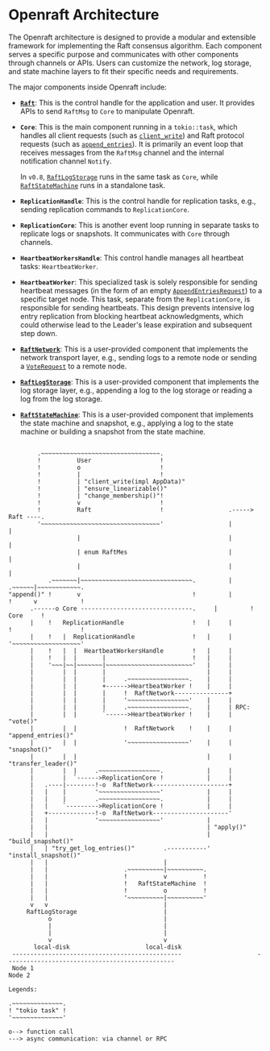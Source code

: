 # Openraft Architecture

The Openraft architecture is designed to provide a modular and extensible
framework for implementing the Raft consensus algorithm. Each component serves a
specific purpose and communicates with other components through channels or
APIs. Users can customize the network, log storage, and state machine layers to
fit their specific needs and requirements.

The major components inside Openraft include:

- **[`Raft`]**: This is the control handle for the application and user. It
  provides APIs to send `RaftMsg` to `Core` to manipulate Openraft.

-   **`Core`**: This is the main component running in a `tokio::task`,
    which handles all client requests (such as [`client_write`]) and Raft
    protocol requests (such as [`append_entries`]). It is primarily an event
    loop that receives messages from the `RaftMsg` channel and the internal
    notification channel `Notify`.

    In `v0.8`, [`RaftLogStorage`] runs in the same task as `Core`, while
    [`RaftStateMachine`] runs in a standalone task.

-   **`ReplicationHandle`**: This is the control handle for replication tasks,
    e.g., sending replication commands to `ReplicationCore`.

-   **`ReplicationCore`**: This is another event loop running in separate tasks
    to replicate logs or snapshots. It communicates with `Core` through
    channels.

-   **`HeartbeatWorkersHandle`**: This control handle manages all heartbeat
    tasks: `HeartbeatWorker`.

-   **`HeartbeatWorker`**: This specialized task is solely responsible for
    sending heartbeat messages (in the form of an empty
    [`AppendEntriesRequest`]) to a specific target node.  This task, separate
    from the `ReplicationCore`, is responsible for sending heartbeats. This
    design prevents intensive log entry replication from blocking heartbeat
    acknowledgments, which could otherwise lead to the Leader's lease expiration
    and subsequent step down.

-   **[`RaftNetwork`]**: This is a user-provided component that implements the
    network transport layer, e.g., sending logs to a remote node or sending a
    [`VoteRequest`] to a remote node.

-   **[`RaftLogStorage`]**: This is a user-provided component that implements the
    log storage layer, e.g., appending a log to the log storage or reading a log
    from the log storage.

-   **[`RaftStateMachine`]**: This is a user-provided component that implements
    the state machine and snapshot, e.g., applying a log to the state machine or
    building a snapshot from the state machine.



[`Raft`]:                 `crate::raft::Raft`
[`client_write`]:         `crate::raft::Raft::client_write`
[`RaftLogStorage`]:       `crate::storage::RaftLogStorage`
[`RaftStateMachine`]:     `crate::storage::RaftStateMachine`
[`Adapter`]:              `crate::storage::Adapter`
[`RaftNetwork`]:          `crate::network::RaftNetwork`
[`append_entries`]:       `crate::network::RaftNetwork::append_entries`
[`VoteRequest`]:          `crate::raft::VoteRequest`
[`AppendEntriesRequest`]: `crate::raft::message::AppendEntriesRequest`

[//]: # (private)
[//]: # ([`RaftMsg`]:           `crate::raft::RaftMsg`)
[//]: # ([`Core`]:          `crate::core::Core`)
[//]: # ([`Notify`]:            `crate::core::notify::Notify`)
[//]: # ([`ReplicationHandle`]: `crate::replication::ReplicationHandle`)
[//]: # ([`ReplicationCore`]:   `crate::replication::ReplicationCore`)



```bob

        .~~~~~~~~~~~~~~~~~~~~~~~~~~~~~~~~~.
        !          User                   !
        !          o                      !
        !          |                      !
        !          | "client_write(impl AppData)"
        !          | "ensure_linearizable()"         
        !          | "change_membership()"!
        !          v                      !
        !          Raft                   !                  .-----> Raft ----.
        '~~~~~~~~~~~~~~~~~~~~~~~~~~~~~~~~~'                  |                |       
                   |                                         |                |       
                   | enum RaftMes                            |                |       
                   |                                         |                |       
           .~~~~~~~|~~~~~~~~~~~~~~~~~~~~~~~~~~~~~~~.         |         .~~~~~~|~~~~~~~~~~~~.
"append()" !       v                               !         |         !      v            !
      .------o Core -------------------------------.     |         !      Core     !
      |    !   ReplicationHandle                   !   |     |         !                   !
      |    !   |  ReplicationHandle                !   |     |         '~~~~~~~~~~~~~~~~~~~'
      |    !   |  |  HeartbeatWorkersHandle        !   |     |    
      |    !   |  |       |                        !   |     |                                                       
      |    '~~~|~~|~~~~~~~|~~~~~~~~~~~~~~~~~~~~~~~~'   |     |                                                       
      |        |  |       |                            |     |    
      |        |  |       |     .~~~~~~~~~~~~~~~~~.    |     |                       
      |        |  |       +------>HeartbeatWorker !    |     |                       
      |        |  |       |     !  RaftNetwork---------------+                       
      |        |  |       |     '~~~~~~~~~~~~~~~~~'    |     |                       
      |        |  |       |     .~~~~~~~~~~~~~~~~~.    |     | RPC:                      
      |        |  |       `------>HeartbeatWorker !    |     |   "vote()"                
      |        |  |             !  RaftNetwork    !    |     |   "append_entries()"      
      |        |  |             '~~~~~~~~~~~~~~~~~'    |     |   "snapshot()"    
      |        |  |                                    |     |   "transfer_leader()"
      |        |  |     .~~~~~~~~~~~~~~~~~.            |     |    
      |        |  `------>ReplicationCore !            |     |    
      |   .----|--------!-o  RaftNetwork---------------------+    
      |   |    |        '~~~~~~~~~~~~~~~~~'            |     |    
      |   |    |        .~~~~~~~~~~~~~~~~~.            |     |    
      |   |    `--------->ReplicationCore !            |     |    
      |   +-------------!-o  RaftNetwork---------------------'    
      |   |             '~~~~~~~~~~~~~~~~~'            |          
      |   |                                            | "apply()"
      |   |                                            | "build_snapshot()"
      |   | "try_get_log_entries()"        .-----------' "install_snapshot()"
      |   |                                |                   
      |   |                     .~~~~~~~~~~|~~~~~~~~~~. 
      |   |                     !          v          ! 
      |   |                     !   RaftStateMachine  ! 
      |   |                     !          o          ! 
      |   |                     '~~~~~~~~~~|~~~~~~~~~~' 
      v   v                                |            
     RaftLogStorage                        |            
           o                               |            
           |                               |            
           |                               |            
           v                               v            
       local-disk                     local-disk        
 -----------------------------------------------                     -----------------------------------------------
 Node 1                                                              Node 2

Legends:

.~~~~~~~~~~~~~~.
! "tokio task" !
'~~~~~~~~~~~~~~'

o--> function call
---> async communication: via channel or RPC
```
